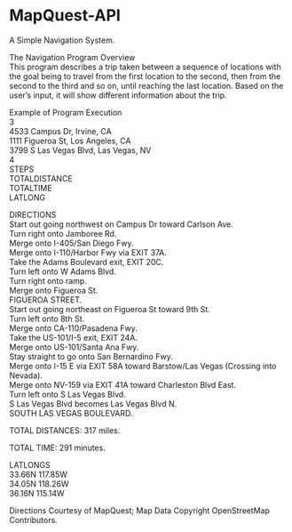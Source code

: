 # MapQuest-API
A Simple Navigation System.

The Navigation Program Overview <br />
This program describes a trip taken between a sequence of locations with the goal being to travel from the first location to the second, then from the second to the third and so on, until reaching the last location. Based on the user’s input, it will show different information about the trip.

Example of Program Execution <br />
3 <br />
4533 Campus Dr, Irvine, CA <br />
1111 Figueroa St, Los Angeles, CA <br />
3799 S Las Vegas Blvd, Las Vegas, NV <br />
4 <br />
STEPS <br />
TOTALDISTANCE <br />
TOTALTIME <br />
LATLONG <br />

DIRECTIONS <br />
Start out going northwest on Campus Dr toward Carlson Ave. <br />
Turn right onto Jamboree Rd. <br />
Merge onto I-405/San Diego Fwy. <br />
Merge onto I-110/Harbor Fwy via EXIT 37A. <br />
Take the Adams Boulevard exit, EXIT 20C. <br />
Turn left onto W Adams Blvd. <br />
Turn right onto ramp. <br />
Merge onto Figueroa St. <br />
FIGUEROA STREET. <br />
Start out going northeast on Figueroa St toward 9th St. <br />
Turn left onto 8th St. <br />
Merge onto CA-110/Pasadena Fwy. <br />
Take the US-101/I-5 exit, EXIT 24A. <br />
Merge onto US-101/Santa Ana Fwy. <br />
Stay straight to go onto San Bernardino Fwy. <br />
Merge onto I-15 E via EXIT 58A toward Barstow/Las Vegas (Crossing into Nevada). <br />
Merge onto NV-159 via EXIT 41A toward Charleston Blvd East. <br />
Turn left onto S Las Vegas Blvd. <br />
S Las Vegas Blvd becomes Las Vegas Blvd N. <br />
SOUTH LAS VEGAS BOULEVARD. <br />

TOTAL DISTANCES: 317 miles. <br />

TOTAL TIME: 291 minutes. <br />

LATLONGS <br />
33.66N 117.85W <br />
34.05N 118.26W <br />
36.16N 115.14W <br />

Directions Courtesy of MapQuest; Map Data Copyright OpenStreetMap Contributors.
